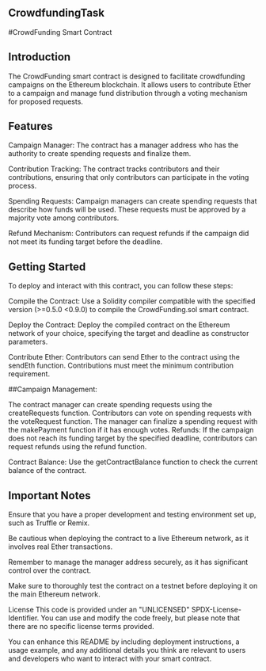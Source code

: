 ## CrowdfundingTask
#CrowdFunding Smart Contract

## Introduction
The CrowdFunding smart contract is designed to facilitate crowdfunding campaigns on the Ethereum blockchain. It allows users to contribute Ether to a campaign and manage fund distribution through a voting mechanism for proposed requests.

## Features
Campaign Manager: The contract has a manager address who has the authority to create spending requests and finalize them.

Contribution Tracking: The contract tracks contributors and their contributions, ensuring that only contributors can participate in the voting process.

Spending Requests: Campaign managers can create spending requests that describe how funds will be used. These requests must be approved by a majority vote among contributors.

Refund Mechanism: Contributors can request refunds if the campaign did not meet its funding target before the deadline.

## Getting Started
To deploy and interact with this contract, you can follow these steps:

Compile the Contract: Use a Solidity compiler compatible with the specified version (>=0.5.0 <0.9.0) to compile the CrowdFunding.sol smart contract.

Deploy the Contract: Deploy the compiled contract on the Ethereum network of your choice, specifying the target and deadline as constructor parameters.

Contribute Ether: Contributors can send Ether to the contract using the sendEth function. Contributions must meet the minimum contribution requirement.

##Campaign Management:

The contract manager can create spending requests using the createRequests function.
Contributors can vote on spending requests with the voteRequest function.
The manager can finalize a spending request with the makePayment function if it has enough votes.
Refunds: If the campaign does not reach its funding target by the specified deadline, contributors can request refunds using the refund function.

Contract Balance: Use the getContractBalance function to check the current balance of the contract.

## Important Notes
Ensure that you have a proper development and testing environment set up, such as Truffle or Remix.

Be cautious when deploying the contract to a live Ethereum network, as it involves real Ether transactions.

Remember to manage the manager address securely, as it has significant control over the contract.

Make sure to thoroughly test the contract on a testnet before deploying it on the main Ethereum network.

License
This code is provided under an "UNLICENSED" SPDX-License-Identifier. You can use and modify the code freely, but please note that there are no specific license terms provided.

You can enhance this README by including deployment instructions, a usage example, and any additional details you think are relevant to users and developers who want to interact with your smart contract.

